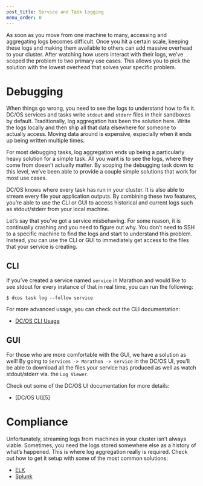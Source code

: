 ```yaml
---
post_title: Service and Task Logging
menu_order: 0
---
```


As soon as you move from one machine to many, accessing and aggregating logs becomes difficult. Once you hit a certain scale, keeping these logs and making them available to others can add massive overhead to your cluster. After watching how users interact with their logs, we’ve scoped the problem to two primary use cases. This allows you to pick the solution with the lowest overhead that solves your specific problem.

# Debugging

When things go wrong, you need to see the logs to understand how to fix it. DC/OS services and tasks write `stdout` and `stderr` files in their sandboxes by default. Traditionally, log aggregation has been the solution here. Write the logs locally and then ship all that data elsewhere for someone to actually access. Moving data around is expensive, especially when it ends up being written multiple times.

For most debugging tasks, log aggregation ends up being a particularly heavy solution for a simple task. All you want is to see the logs, where they come from doesn’t actually matter. By scoping the debugging task down to this level, we’ve been able to provide a couple simple solutions that work for most use cases.

DC/OS knows where every task has run in your cluster. It is also able to stream every file your application outputs. By combining these two features, you’re able to use the CLI or GUI to access historical and current logs such as stdout/stderr from your local machine.

Let’s say that you’ve got a service misbehaving. For some reason, it is continually crashing and you need to figure out why. You don’t need to SSH to a specific machine to find the logs and start to understand this problem. Instead, you can use the CLI or GUI to immediately get access to the files that your service is creating.

## CLI

If you’ve created a service named `service` in Marathon and would like to see stdout for every instance of that in real time, you can run the following:

```
$ dcos task log --follow service
```

For more advanced usage, you can check out the CLI documentation:

- [DC/OS CLI Usage][1]

## GUI

For those who are more comfortable with the GUI, we have a solution as well! By going to `Services -> Marathon -> service` in the DC/OS UI, you’ll be able to download all the files your service has produced as well as watch stdout/stderr via. the `Log Viewer`.

Check out some of the DC/OS UI documentation for more details:

- [DC/OS UI][5]

# Compliance

Unfortunately, streaming logs from machines in your cluster isn’t always viable. Sometimes, you need the logs stored somewhere else as a history of what’s happened. This is where log aggregation really is required. Check out how to get it setup with some of the most common solutions:

- [ELK][2]
- [Splunk][3]

[1]: /docs/1.7/usage/cli/
[2]: ../elk/
[3]: ../splunk/

